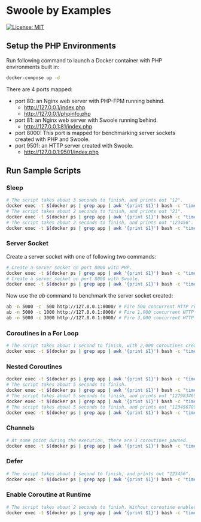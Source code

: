# Swoole by Examples

[![License: MIT](https://img.shields.io/badge/License-MIT-yellow.svg)](https://github.com/deminy/swoole-by-examples/blob/master/LICENSE.txt)

## Setup the PHP Environments

Run following command to launch a Docker container with PHP environments built in:

```bash
docker-compose up -d
```

There are 4 ports mapped:

* port 80: an Nginx web server with PHP-FPM running behind.
    * http://127.0.0.1/index.php
    * http://127.0.0.1/phpinfo.php
* port 81: an Nginx web server with Swoole running behind.
    * http://127.0.0.1:81/index.php
* port 8000: This port is mapped for benchmarking server sockets created with PHP and Swoole.
* port 9501: an HTTP server created with Swoole.
    * http://127.0.0.1:9501/index.php

## Run Sample Scripts

### Sleep

```bash
# The script takes about 3 seconds to finish, and prints out "12".
docker exec -t $(docker ps | grep app | awk '{print $1}') bash -c "time php php/sleep.php"
# The script takes about 2 seconds to finish, and prints out "21".
docker exec -t $(docker ps | grep app | awk '{print $1}') bash -c "time php swoole/sleep1.php"
# The script takes about 2 seconds to finish, and prints out "123456".
docker exec -t $(docker ps | grep app | awk '{print $1}') bash -c "time php swoole/sleep2.php"
```

### Server Socket

Create a server socket with one of following two commands:

```bash
# Create a server socket on port 8000 with PHP.
docker exec -t $(docker ps | grep app | awk '{print $1}') bash -c "time php php/socket.php"
# Create a server socket on port 8000 with Swoole.
docker exec -t $(docker ps | grep app | awk '{print $1}') bash -c "time php swoole/socket.php"
```

Now use the _ab_ command to benchmark the server socket created:

```bash
ab -n 5000 -c  500 http://127.0.0.1:8000/ # Fire 500 concurrent HTTP requests.
ab -n 5000 -c 1000 http://127.0.0.1:8000/ # Fire 1,000 concurrent HTTP requests.
ab -n 5000 -c 3000 http://127.0.0.1:8000/ # Fire 3,000 concurrent HTTP requests.
```

### Coroutines in a For Loop

```bash
# The script takes about 1 second to finish, with 2,000 coroutines created.
docker exec -t $(docker ps | grep app | awk '{print $1}') bash -c "time php swoole/for.php"
```

### Nested Coroutines

```bash
docker exec -t $(docker ps | grep app | awk '{print $1}') bash -c "time php swoole/nested1.php"
# The script takes about 5 seconds to finish.
docker exec -t $(docker ps | grep app | awk '{print $1}') bash -c "time php swoole/nested2.php"
# The script takes about 5 seconds to finish, and prints out "127983465".
docker exec -t $(docker ps | grep app | awk '{print $1}') bash -c "time php swoole/nested3.php"
# The script takes about 5 seconds to finish, and prints out "123456789".
docker exec -t $(docker ps | grep app | awk '{print $1}') bash -c "time php swoole/nested4.php"
```

### Channels

```bash
# At some point during the execution, there are 3 coroutines paused.
docker exec -t $(docker ps | grep app | awk '{print $1}') bash -c "time php swoole/channel.php"
```

### Defer

```bash
# The script takes about 1 second to finish, and prints out "123456".
docker exec -t $(docker ps | grep app | awk '{print $1}') bash -c "time php swoole/defer.php"
```

### Enable Coroutine at Runtime

```bash
# The script takes about 2 seconds to finish. Without coroutine enabled at runtime, it takes about 3 seconds to finish.
docker exec -t $(docker ps | grep app | awk '{print $1}') bash -c "time php swoole/enable-coroutine.php"
```
